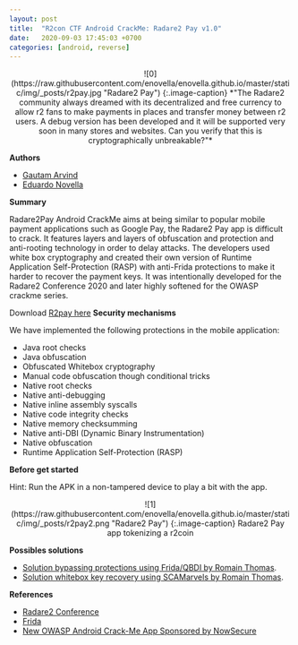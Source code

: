 ```yaml
---
layout: post
title:  "R2con CTF Android CrackMe: Radare2 Pay v1.0"
date:   2020-09-03 17:45:03 +0700
categories: [android, reverse]
---
```


<div style="text-align:center" markdown="1">
![0](https://raw.githubusercontent.com/enovella/enovella.github.io/master/static/img/_posts/r2pay.jpg "Radare2 Pay")
{:.image-caption}
*"The Radare2 community always dreamed with its decentralized and free currency to allow r2 fans to make payments in places and transfer money between r2 users. A debug version has been developed and it will be supported very soon in many stores and websites. Can you verify that this is cryptographically unbreakable?"*
</div>

**Authors**

- [Gautam Arvind](https://twitter.com/darvincisec)
- [Eduardo Novella](https://twitter.com/enovella_)

**Summary**

Radare2Pay Android CrackMe aims at being similar to popular mobile payment applications such as Google Pay, the Radare2 Pay app is difficult to crack. It features layers and layers of obfuscation and protection and anti-rooting technology in order to delay attacks. The developers used white box cryptography and created their own version of Runtime Application Self-Protection (RASP) with anti-Frida protections to make it harder to recover the payment keys. It was intentionally developed for the Radare2 Conference 2020 and later highly softened for the OWASP crackme series.

Download [R2pay here](https://github.com/enovella/androidtrainings/raw/master/owasp-crackmes/r2pay/r2pay-v1.0.apk)
**Security mechanisms**

We have implemented the following protections in the mobile application:
- Java root checks
- Java obfuscation
- Obfuscated Whitebox cryptography
- Manual code obfuscation though conditional tricks
- Native root checks
- Native anti-debugging
- Native inline assembly syscalls
- Native code integrity checks
- Native memory checksumming
- Native anti-DBI (Dynamic Binary Instrumentation)
- Native obfuscation
- Runtime Application Self-Protection (RASP)

**Before get started**

Hint: Run the APK in a non-tampered device to play a bit with the app.

<div style="text-align:center" markdown="1">
![1](https://raw.githubusercontent.com/enovella/enovella.github.io/master/static/img/_posts/r2pay2.png "Radare2 Pay")
{:.image-caption}
Radare2 Pay app tokenizing a r2coin
</div>

**Possibles solutions**

- [Solution bypassing protections using Frida/QBDI by Romain Thomas](https://www.romainthomas.fr/post/20-09-r2con-obfuscated-whitebox-part1 "Solution by Romain Thomas").
- [Solution whitebox key recovery using SCAMarvels by Romain Thomas](https://www.romainthomas.fr/post/20-09-r2con-obfuscated-whitebox-part2 "Solution by Romain Thomas").


**References**

* [Radare2 Conference](https://rada.re/con)
* [Frida](https://www.frida.re/)
* [New OWASP Android Crack-Me App Sponsored by NowSecure](https://www.nowsecure.com/blog/2020/10/21/new-owasp-android-crack-me-app-sponsored-by-nowsecure)
